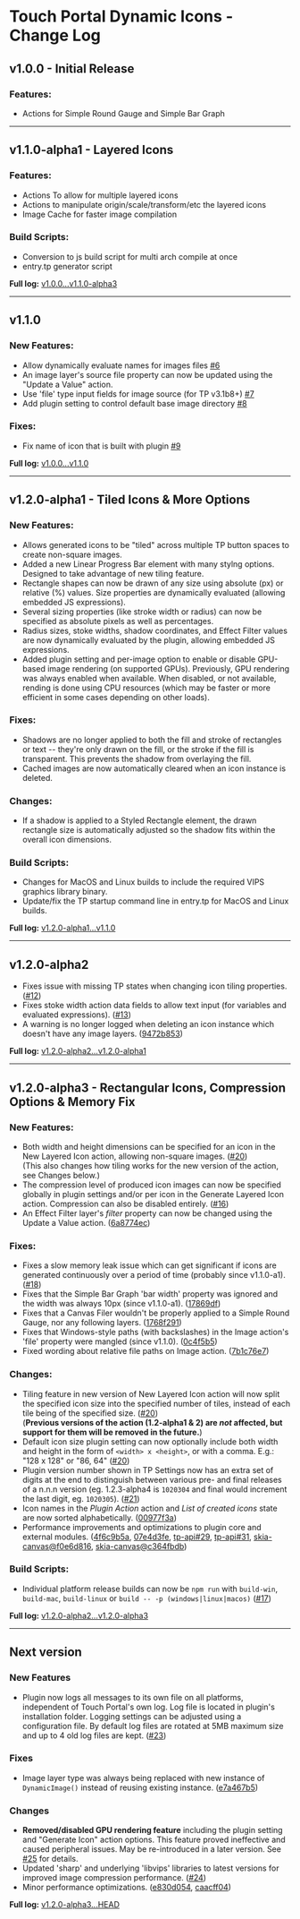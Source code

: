 
# Touch Portal Dynamic Icons - Change Log

## v1.0.0 - Initial Release
### Features:
- Actions for Simple Round Gauge and Simple Bar Graph

---
## v1.1.0-alpha1 - Layered Icons

### Features:
- Actions To allow for multiple layered icons
- Actions to manipulate origin/scale/transform/etc the layered icons
- Image Cache for faster image compilation
### Build Scripts:
- Conversion to js build script for multi arch compile at once
- entry.tp generator script

**Full log:** [v1.0.0...v1.1.0-alpha3](https://github.com/spdermn02/TouchPortal-Dynamic-Icons/compare/v1.0.0...v1.1.0-alpha3)

---
## v1.1.0
### New Features:
- Allow dynamically evaluate names for images files [#6](https://github.com/spdermn02/TouchPortal-Dynamic-Icons/pull/6)
- An image layer's source file property can now be updated using the "Update a Value" action.
- Use 'file' type input fields for image source (for TP v3.1b8+) [#7](https://github.com/spdermn02/TouchPortal-Dynamic-Icons/pull/7)
- Add plugin setting to control default base image directory [#8](https://github.com/spdermn02/TouchPortal-Dynamic-Icons/pull/8)
### Fixes:
- Fix name of icon that is built with plugin [#9](https://github.com/spdermn02/TouchPortal-Dynamic-Icons/pull/9)

**Full log:** [v1.0.0...v1.1.0](https://github.com/spdermn02/TouchPortal-Dynamic-Icons/compare/v1.0.0...v1.1.0)

---
## v1.2.0-alpha1 - Tiled Icons & More Options
### New Features:
- Allows generated icons to be "tiled" across multiple TP button spaces to create non-square images.
- Added a new Linear Progress Bar element with many stylng options. Designed to take advantage of new tiling feature.
- Rectangle shapes can now be drawn of any size using absolute (px) or relative (%) values. Size properties are dynamically evaluated (allowing embedded JS expressions).
- Several sizing properties (like stroke width or radius) can now be specified as absolute pixels as well as percentages.
- Radius sizes, stoke widths, shadow coordinates, and Effect Filter values are now dynamically evaluated by the plugin, allowing embedded JS expressions.
- Added plugin setting and per-image option to enable or disable GPU-based image rendering (on supported GPUs). Previously, GPU rendering was always enabled when available.
  When disabled, or not available, rending is done using CPU resources (which may be faster or more efficient in some cases depending on other loads).

### Fixes:
- Shadows are no longer applied to both the fill and stroke of rectangles or text -- they're only drawn on the fill, or the stroke if the fill is transparent.
  This prevents the shadow from overlaying the fill.
- Cached images are now automatically cleared when an icon instance is deleted.

### Changes:
- If a shadow is applied to a Styled Rectangle element, the drawn rectangle size is automatically adjusted so the shadow fits within the overall icon dimensions.

### Build Scripts:
- Changes for MacOS and Linux builds to include the required VIPS graphics library binary.
- Update/fix the TP startup command line in entry.tp for MacOS and Linux builds.

**Full log:** [v1.2.0-alpha1...v1.1.0](https://github.com/spdermn02/TouchPortal-Dynamic-Icons/compare/v1.1.0...v1.2.0-alpha1)

---
## v1.2.0-alpha2
- Fixes issue with missing TP states when changing icon tiling properties.
  ([#12](https://github.com/spdermn02/TouchPortal-Dynamic-Icons/pull/12))
- Fixes stoke width action data fields to allow text input (for variables and evaluated expressions).
  ([#13](https://github.com/spdermn02/TouchPortal-Dynamic-Icons/pull/13))
- A warning is no longer logged when deleting an icon instance which doesn't have any image layers.
  ([9472b853](https://github.com/spdermn02/TouchPortal-Dynamic-Icons/commit/9472b8537ec42d30b373a074fe357a9f61a22a2c))

**Full log:** [v1.2.0-alpha2...v1.2.0-alpha1](https://github.com/spdermn02/TouchPortal-Dynamic-Icons/compare/v1.2.0-alpha1...v1.2.0-alpha2)

---
## v1.2.0-alpha3 - Rectangular Icons, Compression Options & Memory Fix
### New Features:
- Both width and height dimensions can be specified for an icon in the New Layered Icon action, allowing non-square images.
  ([#20](https://github.com/spdermn02/TouchPortal-Dynamic-Icons/pull/20))<br/>
  (This also changes how tiling works for the new version of the action, see Changes below.)
- The compression level of produced icon images can now be specified globally in plugin settings and/or per icon in the Generate Layered Icon action. Compression can also be disabled entirely. ([#16](https://github.com/spdermn02/TouchPortal-Dynamic-Icons/pull/16))
- An Effect Filter layer's _filter_ property can now be changed using the Update a Value action. ([6a8774ec](https://github.com/spdermn02/TouchPortal-Dynamic-Icons/commit/6a8774ec16d0379661aa71617d08f3959e48aafb))

### Fixes:
- Fixes a slow memory leak issue which can get significant if icons are generated continuously over a period of time (probably since v1.1.0-a1).
  ([#18](https://github.com/spdermn02/TouchPortal-Dynamic-Icons/issues/18))
- Fixes that the Simple Bar Graph 'bar width' property was ignored and the width was always 10px (since v1.1.0-a1).
  ([17869df](https://github.com/spdermn02/TouchPortal-Dynamic-Icons/commit/17869df7f3d338941aa0bd70e963637f1e7fe310))
- Fixes that a Canvas Filer wouldn't be properly applied to a Simple Round Gauge, nor any following layers.
  ([1768f291](https://github.com/spdermn02/TouchPortal-Dynamic-Icons/commit/1768f291d896e1154db6c6e50e4ce207844dfde6))
- Fixes that Windows-style paths (with backslashes) in the Image action's 'file' property were mangled (since v1.1.0).
  ([0c4f5b5](https://github.com/spdermn02/TouchPortal-Dynamic-Icons/commit/0c4f5b5d9ccbabb99c5e834e27ca238854eb736a))
- Fixed wording about relative file paths on Image action.
  ([7b1c76e7](https://github.com/spdermn02/TouchPortal-Dynamic-Icons/commit/7b1c76e7389a73c6ba1c6e9cf265f07622e0cafe))

### Changes:
- Tiling feature in new version of New Layered Icon action will now split the specified icon size into the specified number of tiles,
  instead of each tile being of the specified size.
  ([#20](https://github.com/spdermn02/TouchPortal-Dynamic-Icons/pull/20))<br />
  (**Previous versions of the action (1.2-alpha1 & 2) are _not_ affected, but support for them will be removed in the future.**)
- Default icon size plugin setting can now optionally include both width and height in the form of `<width> x <height>`, or with a comma. E.g.: "128 x 128" or "86, 64"
  ([#20](https://github.com/spdermn02/TouchPortal-Dynamic-Icons/pull/20))
- Plugin version number shown in TP Settings now has an extra set of digits at the end to distinguish between various pre- and final releases of a n.n.n version
  (eg. 1.2.3-alpha4 is `1020304` and final would increment the last digit, eg. `1020305`).
  ([#21](https://github.com/spdermn02/TouchPortal-Dynamic-Icons/pull/21))
- Icon names in the _Plugin Action_ action and _List of created icons_ state are now sorted alphabetically.
  ([00977f3a](https://github.com/spdermn02/TouchPortal-Dynamic-Icons/commit/00977f3a8904a68d4a378d8a91a7248919b9bf3d))
- Performance improvements and optimizations to plugin core and external modules.
  ([4f6c9b5a](https://github.com/spdermn02/TouchPortal-Dynamic-Icons/commit/4f6c9b5abb73b96fffbcd630bc25f84413ee044d),
  [07e4d3fe](https://github.com/spdermn02/TouchPortal-Dynamic-Icons/commit/07e4d3feceaa2f30811b6129b8c8ce0fd770ea5d),
  [tp-api#29](https://github.com/spdermn02/touchportal-node-api/pull/29),
  [tp-api#31](https://github.com/spdermn02/touchportal-node-api/pull/31),
  [skia-canvas@f0e6d816](https://github.com/mpaperno/skia-canvas/commit/f0e6d816fd4770e313ed29c284e773eb947d7600),
  [skia-canvas@c364fbdb](https://github.com/mpaperno/skia-canvas/commit/c364fbdb5d109187b9aa8bf0676497a2c64a4b90))

### Build Scripts:
- Individual platform release builds can now be `npm run` with  `build-win`, `build-mac`, `build-linux` or `build -- -p (windows|linux|macos)`
  ([#17](https://github.com/spdermn02/TouchPortal-Dynamic-Icons/pull/17))

**Full log:** [v1.2.0-alpha2...v1.2.0-alpha3](https://github.com/spdermn02/TouchPortal-Dynamic-Icons/compare/v1.2.0-alpha2...v1.2.0-alpha3)


---
## Next version
### New Features
- Plugin now logs all messages to its own file on all platforms, independent of Touch Portal's own log. Log file is located in plugin's installation folder. Logging settings can be adjusted using a configuration file. By default log files are rotated at 5MB maximum size and up to 4 old log files are kept. ([#23](https://github.com/spdermn02/TouchPortal-Dynamic-Icons/pull/23))

### Fixes
- Image layer type was always being replaced with new instance of `DynamicImage()` instead of reusing existing instance. ([e7a467b5](https://github.com/spdermn02/TouchPortal-Dynamic-Icons/commit/e7a467b55464e098435ba4cfdaa327c8cc3738d8))

### Changes
- **Removed/disabled GPU rendering feature** including the plugin setting and "Generate Icon" action options. This feature proved ineffective and caused peripheral issues. May be re-introduced in a later version. See [#25](https://github.com/spdermn02/TouchPortal-Dynamic-Icons/pull/25) for details.
- Updated 'sharp' and underlying 'libvips' libraries to latest versions for improved image compression performance. ([#24](https://github.com/spdermn02/TouchPortal-Dynamic-Icons/pull/24))
- Minor performance optimizations. ([e830d054](https://github.com/spdermn02/TouchPortal-Dynamic-Icons/commit/e830d0543eefdc2deee2678507fb87865f7080ee), [caacff04](https://github.com/spdermn02/TouchPortal-Dynamic-Icons/commit/caacff0492c7f662b4cc28838a4e2c0f3f8e87ef))

**Full log:** [v1.2.0-alpha3...HEAD](https://github.com/spdermn02/TouchPortal-Dynamic-Icons/compare/v1.2.0-alpha3...HEAD)
